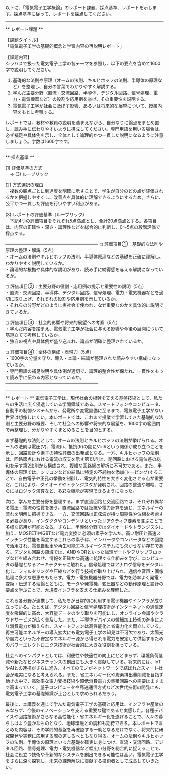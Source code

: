 以下に、「電気電子工学概論」のレポート課題、採点基準、レポートを示します。採点基準に従って、レポートを採点してください。

---------------------------------------
** レポート課題 **

【課題タイトル】  
「電気電子工学の基礎的概念と学習内容の再説明レポート」

【課題内容】  
シラバスで扱った電気電子工学の各テーマを参照し、以下の要点を含めて1600字で説明してください。  
1) 基礎的な法則や原理（オームの法則、キルヒホッフの法則、半導体の原理など）を整理し、自分の言葉でわかりやすく解説する。  
2) 学んだ主要分野（直流・交流回路、半導体、デジタル回路、信号処理、電力・電気機器など）の役割や応用例を挙げ、その重要性を説明する。  
3) 電気電子工学が社会に及ぼす影響、あるいは将来的な展望について、授業内容をもとに考察する。  

レポートでは、教材や教員の説明を踏まえながら、自分なりに論点をまとめ直し、読み手に伝わりやすいように構成してください。専門用語を用いる場合は、必ず補足や具体例を示し、全体として論理的かつ一貫した説明になるように注意しましょう。字数は1600字です。

---------------------------------------
** 採点基準 **

(1) 評価基準の方式  
　→ (3) ルーブリック  

(2) 方式選択の理由  
　複数の観点ごとに到達度を明確に示すことで、学生が自分のどの点が評価されるかを把握しやすくし、改善点を具体的に理解できるようにするため。さらに、公平かつ一貫した評価を行いやすい利点がある。  

(3) レポートの評価基準（ルーブリック）  
　下記4つの評価項目をそれぞれ5点満点とし、合計20点満点とする。各項目は、内容の正確性・深さ・論理性などを総合的に判断し、0～5点の段階評価で採点する。

━━━━━━━━━━━━━━━━━━━━━━━━━━━━━━━━━━━
◻︎ 評価項目①：基礎的な法則や原理の整理・解説（5点）  
  ・オームの法則やキルヒホッフの法則、半導体原理などの基礎を正確に理解し、わかりやすく説明しているか。  
  ・論理的な根拠や具体的な説明があり、読み手に納得感を与える解説になっているか。  

◻︎ 評価項目②：主要分野の役割・応用例の提示と重要性の説明（5点）  
  ・直流・交流回路、半導体、デジタル回路、信号処理、電力・電気機器などを適切に取り上げ、それぞれの役割や応用例を示しているか。  
  ・それらの分野がどのように実社会で使われ、なぜ重要なのかを具体的に説明できているか。  

◻︎ 評価項目③：社会的影響や将来的展望への考察（5点）  
  ・学んだ内容を踏まえ、電気電子工学が社会に与える影響や今後の展開について筋道立てて考察しているか。  
  ・独自の視点や具体例が盛り込まれ、論点が明確に整理されているか。  

◻︎ 評価項目④：全体の構成・表現力（5点）  
  ・1600字の分量を守り、導入・本論・結論が整理された読みやすい構成になっているか。  
  ・専門用語の補足説明や具体例が適切で、論理的整合性が保たれ、一貫性をもって読み手に伝わる内容となっているか。  
━━━━━━━━━━━━━━━━━━━━━━━━━━━━━━━━━━━

---------------------------------------
** レポート **
電気電子工学は、現代社会の根幹を支える基盤技術として、私たちの生活に広く浸透している学問領域である。スマートフォンやコンピュータ、自動車の制御システムから、発電所や変電設備に至るまで、電気電子工学がない世界は想像しにくい。本レポートでは、これまで授業で学習してきた基礎的な法則と主要分野の概要、そして社会への影響や将来的な展望を、1600字の範囲内で再整理し、分かりやすくまとめることを目的とする。

まず基礎的な法則として、オームの法則とキルヒホッフの法則が挙げられる。オームの法則は電圧(V)、電流(I)、抵抗(R)の間にV=IRという関係が成り立つことを示し、回路設計や素子の特性評価の出発点となる。一方、キルヒホッフの法則は、回路節点における電流の収支を示す第1法則と、閉回路における電位差の総和を示す第2法則から構成され、複雑な回路網の解析に不可欠である。また、半導体の原理では、シリコンなどの結晶に特定の不純物を添加(ドーピング)することで、自由電子や正孔の挙動を制御し、電気的特性を大きく変化させる点が重要だ。これにより、ダイオードやトランジスタが発明され、回路の整流や増幅、さらにはロジック演算など、多彩な機能が実現できるようになった。

次に、学んだ主要分野を整理する。まず直流回路と交流回路では、それぞれ異なる電圧・電流の性質を扱う。直流回路では抵抗や電力計算を通じ、エネルギーの流れを明解に把握できる。一方、交流回路は正弦波が持つ周期性や位相を考慮する必要があり、インダクタやコンデンサといったリアクティブ要素を含ぶことで多様な応用が可能となる。さらに、半導体分野ではダイオードやトランジスタに加え、MOSFETやIGBTなど電力変換に必須の素子を学んだ。高い耐圧と高速スイッチング性能を両立するこれらの素子は、インバータやコンバータなどの回路で活用され、電気自動車や再生可能エネルギーシステムにも欠かせない存在である。デジタル回路の領域では、ANDやORといった論理ゲートやフリップフロップなどを組み合わせ、情報を正確かつ高速に処理する仕組みを学び、コンピュータの基礎となるアーキテクチャに触れた。信号処理ではアナログ信号をデジタル化し、フィルタリングや圧縮などを行う技術が取り上げられ、通信や音声・画像処理に多大な恩恵をもたらす。電力・電気機器分野では、電力を効率よく発電・変換・伝送する理論とともに、モータや発電機、変圧器などの動作原理と設計の要点を学ぶことで、大規模インフラを支える仕組みを理解した。

これら各分野が連携して、私たちが日常的に利用する電子機器やインフラが成り立っている。たとえば、デジタル回路と信号処理技術がインターネットの通信速度を飛躍的に高め、大容量データのやり取りを可能にし、オンライン会議やクラウドサービスが広く普及した。また、半導体デバイスの微細加工技術の進歩により消費電力が抑えられ、スマートフォンは高性能化と省電力化を両立している。再生可能エネルギーの導入拡大にも電気電子工学の知見は不可欠であり、太陽光や風力といった不安定なエネルギー源から得られる電力を安定して供給するためのパワーエレクトロニクス技術が社会的に大きな役割を担っている。

社会へのインパクトとしては、利便性や快適性の向上にとどまらず、環境負荷低減や新たなビジネスチャンスの創出にも大きく貢献している。将来的には、IoTやAIとの連携がさらに進み、すべてのモノがネットワークで結ばれたスマート社会が現実になると考えられる。また、省エネルギー化や炭素排出量削減を目指す動きの中で、高効率な電力変換技術や超低消費電力の集積回路への需要はますます高まっていく。量子コンピュータや高速通信方式など次世代技術の開発にも、電気電子工学の基礎知識が土台として求められるだろう。

最後に、本講義を通じて学んだ電気電子工学の基礎と応用は、インフラや産業のみならず、今後のイノベーションを支える重要な鍵であると実感した。各種デバイスや回路技術がさらなる高性能化・省エネルギー化を遂げることで、人々の暮らしはより豊かなものとなり、地球環境との調和も期待できる。本レポートでまとめた内容は、その学問的基盤を再確認する一助となるだけでなく、将来的に研究開発や実務に応用する際の道しるべともなり得る。オームの法則やキルヒホッフの法則、半導体の原理といった基礎を確実に身につけ、直流・交流回路、デジタル回路、信号処理、電力・電気機器など幅広い分野を総合的に捉えることで、社会に役立つ技術や革新的なシステムを創出できる可能性は高い。電気電子工学をさらに深く探究し、未来の課題解決に貢献する技術者として成長していきたい。

